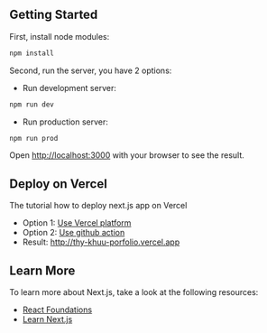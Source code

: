 ## Getting Started
First, install node modules:
```bash
npm install
```

Second, run the server, you have 2 options:
* Run development server:
```bash
npm run dev
```
* Run production server:
```bash
npm run prod
```

Open [http://localhost:3000](http://localhost:3000) with your browser to see the result.

## Deploy on Vercel
The tutorial how to deploy next.js app on Vercel
- Option 1: [Use Vercel platform](https://nextjs.org/learn/pages-router/deploying-nextjs-app-deploy)
- Option 2: [Use github action](https://staticmania.com/blog/how-to-deploy-next-js-application-with-github-action) 
- Result: http://thy-khuu-porfolio.vercel.app

## Learn More
To learn more about Next.js, take a look at the following resources:
- [React Foundations](https://nextjs.org/learn/react-foundations)
- [Learn Next.js](https://nextjs.org/learn)
